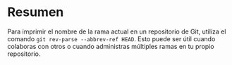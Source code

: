 # Resumen

Para imprimir el nombre de la rama actual en un repositorio de Git, utiliza el comando `git rev-parse --abbrev-ref HEAD`. Esto puede ser útil cuando colaboras con otros o cuando administras múltiples ramas en tu propio repositorio.
